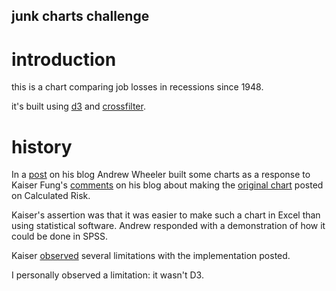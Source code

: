 junk charts challenge
---------------------

introduction
============

this is a chart comparing job losses in recessions since 1948.

it's built using [d3](d3js.org) and [crossfilter](square.github.io/crossfilter).

history
=======

In a [post](http://andrewpwheeler.wordpress.com/2013/03/18/the-junk-charts-challenge-remaking-a-great-line-chart-in-spss/)
on his blog Andrew Wheeler built some charts as a response
to Kaiser Fung's [comments](http://junkcharts.typepad.com/junk_charts/2013/02/remaking-a-great-chart.html)
on his blog about making the [original chart](http://www.calculatedriskblog.com/2013/04/march-employment-report-88000-jobs-76.html)
posted on Calculated Risk.

Kaiser's assertion was that it was easier to make such a chart in
Excel than using statistical software.  Andrew responded with a
demonstration of how it could be done in SPSS.

Kaiser [observed](http://junkcharts.typepad.com/junk_charts/2013/03/the-state-of-charting-software.html)
several limitations with the implementation posted.

I personally observed a limitation: it wasn't D3.
